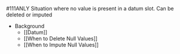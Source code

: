 #111ANLY 
Situation where no value is present in a datum slot. Can be deleted or imputed

* Background
	* [[Datum]]
	* [[When to Delete Null Values]]
	* [[When to Impute Null Values]]